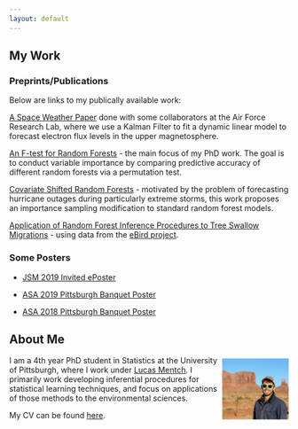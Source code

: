 ```yaml
---
layout: default
---
```


<link rel="apple-touch-icon" sizes="180x180" href="/apple-touch-icon.png">
<link rel="icon" type="image/png" sizes="32x32" href="/favicon-32x32.png">
<link rel="icon" type="image/png" sizes="16x16" href="/favicon-16x16.png">
<link rel="manifest" href="/site.webmanifest">
<link rel="mask-icon" href="/safari-pinned-tab.svg" color="#5bbad5">
<meta name="msapplication-TileColor" content="#da532c">
<meta name="theme-color" content="#ffffff">

## My Work
### Preprints/Publications

Below are links to my publically available work:

[A Space Weather Paper](https://agupubs.onlinelibrary.wiley.com/doi/pdf/10.1029/2017SW001788?casa_token=j01gjgwkJA8AAAAA%3AVJbBuH5_GPeTk7iV3Q1MYFJZC3jvcf5GuE2uB_-n2-lMYKpHN_1maMoxY8pn761VzLI_3h16n5hQxg&) done with some collaborators at the Air Force Research Lab, where we use a Kalman Filter to fit a dynamic linear model to forecast electron flux levels in the upper magnetosphere.

[An F-test for Random Forests](https://arxiv.org/pdf/1904.07830.pdf) - the main focus of my PhD work. The goal is to conduct variable importance by comparing predictive accuracy of different random forests via a permutation test.

[Covariate Shifted Random Forests](https://arxiv.org/abs/1908.09967) - motivated by the problem of forecasting hurricane outages during particularly extreme storms, this work proposes an importance sampling modification to standard random forest models. 

[Application of Random Forest Inference Procedures to Tree Swallow Migrations](https://arxiv.org/pdf/1710.09793.pdf) - using data from the [eBird project](https://ebird.org/home). 


### Some Posters

* [JSM 2019 Invited ePoster](ePoster_JSM2019_tcoleman.pdf)

* [ASA 2019 Pittsburgh Banquet Poster](ASA_2019_Poster_LM_Template.pdf)

* [ASA 2018 Pittsburgh Banquet Poster](ASA_Banquet_Poster.pdf)

## About Me

<img src="TC_Headshot.png" alt="Here I am!" width="120" align = "right"/>

I am a 4th year PhD student in Statistics at the University of Pittsburgh, where I work under [Lucas Mentch](http://lucasmentch.com/index.html). I primarily work developing inferential procedures for statistical learning techniques, and focus on applications of those methods to the environmental sciences.

My CV can be found [here](Tim_Coleman_CV_Summer2019.pdf).

